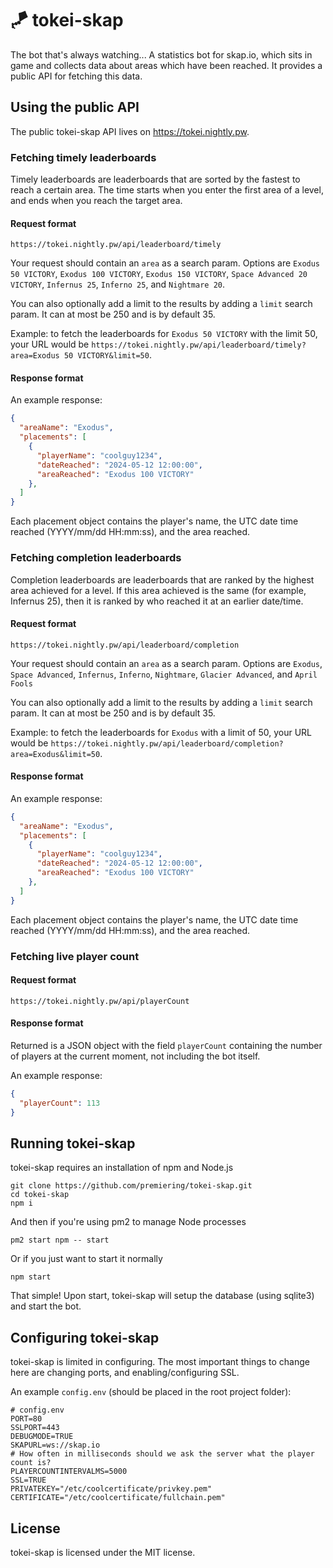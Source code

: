 # 🪁 tokei-skap
The bot that's always watching... A statistics bot for skap.io, which sits in game and collects data about areas which have been reached. It provides a public API for fetching this data.

## Using the public API
The public tokei-skap API lives on https://tokei.nightly.pw.

### Fetching timely leaderboards
Timely leaderboards are leaderboards that are sorted by the fastest to reach a certain area. The time starts when you enter the first area of a level, and ends when you reach the target area.
#### Request format
`https://tokei.nightly.pw/api/leaderboard/timely`

Your request should contain an `area` as a search param. Options are `Exodus 50 VICTORY`, `Exodus 100 VICTORY`, `Exodus 150 VICTORY`, `Space Advanced 20 VICTORY`, `Infernus 25`, `Inferno 25`, and `Nightmare 20`.

You can also optionally add a limit to the results by adding a `limit` search param. It can at most be 250 and is by default 35.

Example: to fetch the leaderboards for `Exodus 50 VICTORY` with the limit 50, your URL would be `https://tokei.nightly.pw/api/leaderboard/timely?area=Exodus 50 VICTORY&limit=50`.
#### Response format
An example response:
```json
{
  "areaName": "Exodus",
  "placements": [
    {
      "playerName": "coolguy1234",
      "dateReached": "2024-05-12 12:00:00",
      "areaReached": "Exodus 100 VICTORY"
    },
  ]
}
```

Each placement object contains the player's name, the UTC date time reached (YYYY/mm/dd HH:mm:ss), and the area reached.

### Fetching completion leaderboards
Completion leaderboards are leaderboards that are ranked by the highest area achieved for a level. If this area achieved is the same (for example, Infernus 25), then it is ranked by who reached it at an earlier date/time.
#### Request format
`https://tokei.nightly.pw/api/leaderboard/completion`

Your request should contain an `area` as a search param. Options are `Exodus`, `Space Advanced`, `Infernus`, `Inferno`, `Nightmare`, `Glacier Advanced`, and `April Fools`

You can also optionally add a limit to the results by adding a `limit` search param. It can at most be 250 and is by default 35.

Example: to fetch the leaderboards for `Exodus` with a limit of 50, your URL would be `https://tokei.nightly.pw/api/leaderboard/completion?area=Exodus&limit=50`.
#### Response format
An example response:
```json
{
  "areaName": "Exodus",
  "placements": [
    {
      "playerName": "coolguy1234",
      "dateReached": "2024-05-12 12:00:00",
      "areaReached": "Exodus 100 VICTORY"
    },
  ]
}
```

Each placement object contains the player's name, the UTC date time reached (YYYY/mm/dd HH:mm:ss), and the area reached.

### Fetching live player count
#### Request format
`https://tokei.nightly.pw/api/playerCount`
#### Response format
Returned is a JSON object with the field `playerCount` containing the number of players at the current moment, not including the bot itself.

An example response:
```json
{
  "playerCount": 113
}
```

## Running tokei-skap
tokei-skap requires an installation of npm and Node.js
```shell
git clone https://github.com/premiering/tokei-skap.git
cd tokei-skap
npm i
```
And then if you're using pm2 to manage Node processes
```shell
pm2 start npm -- start
```
Or if you just want to start it normally
```shell
npm start
```
That simple! Upon start, tokei-skap will setup the database (using sqlite3) and start the bot.

## Configuring tokei-skap
tokei-skap is limited in configuring. The most important things to change here are changing ports, and enabling/configuring SSL.

An example `config.env` (should be placed in the root project folder):
```dosini
# config.env
PORT=80
SSLPORT=443
DEBUGMODE=TRUE
SKAPURL=ws://skap.io
# How often in milliseconds should we ask the server what the player count is?
PLAYERCOUNTINTERVALMS=5000
SSL=TRUE
PRIVATEKEY="/etc/coolcertificate/privkey.pem"
CERTIFICATE="/etc/coolcertificate/fullchain.pem"
```

## License
tokei-skap is licensed under the MIT license.